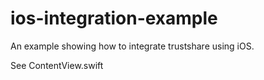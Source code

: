 # ios-integration-example
An example showing how to integrate trustshare using iOS.

See ContentView.swift
